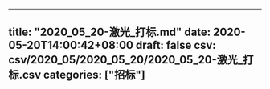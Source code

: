 
---
title: "2020_05_20-激光_打标.md"
date: 2020-05-20T14:00:42+08:00
draft: false
csv: csv/2020_05/2020_05_20/2020_05_20-激光_打标.csv
categories: ["招标"]
---

